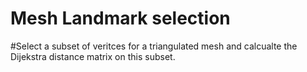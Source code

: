 # Mesh Landmark selection
#Select a subset of veritces for a triangulated mesh and calcualte the Dijekstra distance matrix on this subset.
